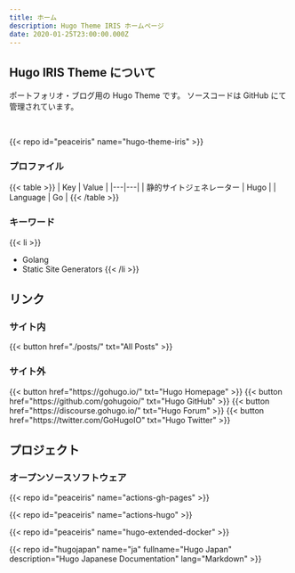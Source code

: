 ```yaml
---
title: ホーム
description: Hugo Theme IRIS ホームページ
date: 2020-01-25T23:00:00.000Z
---
```




## Hugo IRIS Theme について

ポートフォリオ・ブログ用の Hugo Theme です。
ソースコードは GitHub にて管理されています。

<br>

{{< repo id="peaceiris" name="hugo-theme-iris" >}}

### プロファイル

{{< table >}}
| Key | Value |
|---|---|
| 静的サイトジェネレーター | Hugo |
| Language | Go |
{{< /table >}}

### キーワード

{{< li >}}
- Golang
- Static Site Generators
{{< /li >}}



## リンク

### サイト内

<div class="buttons">
  {{< button href="./posts/" txt="All Posts" >}}
</div>

### サイト外

<div class="buttons">
  {{< button href="https://gohugo.io/" txt="Hugo Homepage" >}}
  {{< button href="https://github.com/gohugoio/" txt="Hugo GitHub" >}}
  {{< button href="https://discourse.gohugo.io/" txt="Hugo Forum" >}}
  {{< button href="https://twitter.com/GoHugoIO" txt="Hugo Twitter" >}}
</div>



## プロジェクト

### オープンソースソフトウェア

{{< repo id="peaceiris" name="actions-gh-pages" >}}

{{< repo id="peaceiris" name="actions-hugo" >}}

{{< repo id="peaceiris" name="hugo-extended-docker" >}}

{{< repo
id="hugojapan"
name="ja"
fullname="Hugo Japan"
description="Hugo Japanese Documentation"
lang="Markdown" >}}



<!-- Internal References -->
<!-- External References -->

